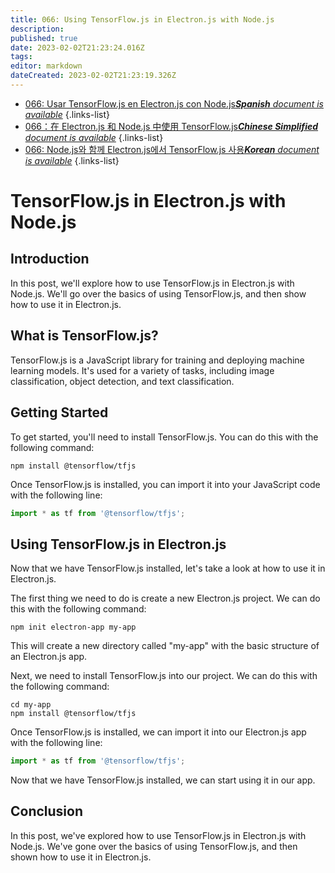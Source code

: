 ```yaml
---
title: 066: Using TensorFlow.js in Electron.js with Node.js
description: 
published: true
date: 2023-02-02T21:23:24.016Z
tags: 
editor: markdown
dateCreated: 2023-02-02T21:23:19.326Z
---
```


- [066: Usar TensorFlow.js en Electron.js con Node.js***Spanish** document is available*](/es/Knowledge-base/TensorFlow-js/Learning/066-using-tensorflow-js-in-electron-js-with-node-js)
{.links-list}
- [066：在 Electron.js 和 Node.js 中使用 TensorFlow.js***Chinese Simplified** document is available*](/zh/Knowledge-base/TensorFlow-js/Learning/066-using-tensorflow-js-in-electron-js-with-node-js)
{.links-list}
- [066: Node.js와 함께 Electron.js에서 TensorFlow.js 사용***Korean** document is available*](/ko/Knowledge-base/TensorFlow-js/Learning/066-using-tensorflow-js-in-electron-js-with-node-js)
{.links-list}


# TensorFlow.js in Electron.js with Node.js

## Introduction

In this post, we'll explore how to use TensorFlow.js in Electron.js with Node.js. We'll go over the basics of using TensorFlow.js, and then show how to use it in Electron.js.

## What is TensorFlow.js?

TensorFlow.js is a JavaScript library for training and deploying machine learning models. It's used for a variety of tasks, including image classification, object detection, and text classification.

## Getting Started

To get started, you'll need to install TensorFlow.js. You can do this with the following command:

```
npm install @tensorflow/tfjs
```

Once TensorFlow.js is installed, you can import it into your JavaScript code with the following line:

```javascript
import * as tf from '@tensorflow/tfjs';
```

## Using TensorFlow.js in Electron.js

Now that we have TensorFlow.js installed, let's take a look at how to use it in Electron.js.

The first thing we need to do is create a new Electron.js project. We can do this with the following command:

```
npm init electron-app my-app
```

This will create a new directory called "my-app" with the basic structure of an Electron.js app.

Next, we need to install TensorFlow.js into our project. We can do this with the following command:

```
cd my-app
npm install @tensorflow/tfjs
```

Once TensorFlow.js is installed, we can import it into our Electron.js app with the following line:

```javascript
import * as tf from '@tensorflow/tfjs';
```

Now that we have TensorFlow.js installed, we can start using it in our app.

## Conclusion

In this post, we've explored how to use TensorFlow.js in Electron.js with Node.js. We've gone over the basics of using TensorFlow.js, and then shown how to use it in Electron.js.